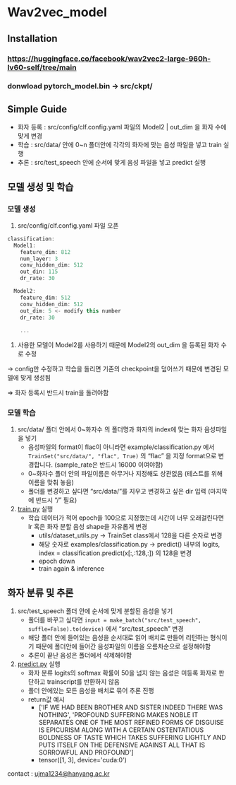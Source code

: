 # Wav2vec_model

## Installation
### https://huggingface.co/facebook/wav2vec2-large-960h-lv60-self/tree/main
### donwload pytorch_model.bin -> src/ckpt/

## Simple Guide
- 화자 등록 : src/config/clf.config.yaml 파일의 Model2 | out_dim 을 화자 수에 맞게 변경
- 학습 : src/data/ 안에 0~n 폴더안에 각각의 화자에 맞는 음성 파일을 넣고 train 실행
- 추론 : src/test_speech 안에 순서에 맞게 음성 파일을 넣고 predict 실행
  

## 모델 생성 및 학습

### 모델 생성

1. src/config/clf.config.yaml 파일 오픈

```jsx
classification:
  Model1: 
    feature_dim: 812
    num_layer: 3
    conv_hidden_dim: 512
    out_din: 115
    dr_rate: 30

  Model2: 
    feature_dim: 512
    conv_hidden_dim: 512
    out_dim: 5 <- modify this number
    dr_rate: 30
	
	...
```

1. 사용한 모델이 Model2를 사용하기 때문에 Model2의 out_dim 을 등록된 화자 수 로 수정

→ config만 수정하고 학습을 돌리면 기존의 checkpoint을 덮어쓰기 때문에 변경된 모델에 맞게 생성됨

⇒ 화자 등록시 반드시 train을 돌려야함

### 모델 학습

1. src/data/ 폴더 안에서 0~화자수 의 폴더명과 화자의 index에 맞는 화자 음성파일을 넣기
    - 음성파일의 format이 flac이 아니라면 example/classification.py 에서 `TrainSet("src/data/", "flac", True)` 의 “flac” 을 지정 format으로 변경합니다. (sample_rate은 반드시 16000 이여야함)
    - 0~화자수 폴더 안의 파일이름은 아무거나 지정해도 상관없음 (테스트를 위해 이름을 맞춰 놓음)
    - 폴더를 변경하고 싶다면 “src/data/”를 지우고 변경하고 싶은 dir 입력 (마지막에 반드시 “/” 필요)
2. [train.py](http://train.py) 실행 
    - 학습 데이터가 적어 epoch을 100으로 지정했는데 시간이 너무 오래걸린다면 lr 혹은 화자 분할 음성 shape을 자유롭게 변경
        - utils/dataset_utils.py → TrainSet class에서 128을 다른 숫자로 변경
        - 해당 숫자로 examples/classification.py → predict() 내부의 logits, index = classification.predict(x[:,:128,:]) 의 128을 변경
        - epoch down
        - train again & inference

## 화자 분류 및 추론

1. src/test_speech 폴더 안에 순서에 맞게 분할된 음성을 넣기
    - 폴더를 바꾸고 싶다면 `input = make_batch("src/test_speech", suffle=False).to(device)` 에서 “src/test_speech” 변경
    - 해당 폴더 안에 들어있는 음성을 순서대로 읽어 배치로 만들어 리턴하는 형식이기 때문에 폴더안에 들어간 음성파일의 이름을 오름차순으로 설정해야함
    - 추론이 끝난 음성은 폴더에서 삭제해야함
2. [predict.py](http://predict.py) 실행
    - 화자 분류 logits의 softmax 확률이 50을 넘지 않는 음성은 미등록 화자로 판단하고 trainscript를 반환하지 않음
    - 폴더 안에있는 모든 음성을 배치로 묶어 추론 진행
    - return값 예시
        - ['IF WE HAD BEEN BROTHER AND SISTER INDEED THERE WAS NOTHING', 'PROFOUND SUFFERING MAKES NOBLE IT SEPARATES ONE OF THE MOST REFINED FORMS OF DISGUISE IS EPICURISM ALONG WITH A CERTAIN OSTENTATIOUS BOLDNESS OF TASTE WHICH TAKES SUFFERING LIGHTLY AND PUTS ITSELF ON THE DEFENSIVE AGAINST ALL THAT IS SORROWFUL AND PROFOUND']
        - tensor([1, 3], device='cuda:0')
     

contact : ujma1234@hanyang.ac.kr
